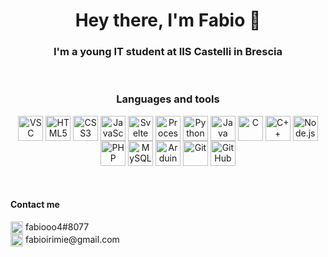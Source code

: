 <h1 align='center'>Hey there, I'm Fabio 👋</h1>
<h3 align='center'>I'm a young IT student at IIS Castelli in Brescia</h3>
<br>

<h3 align='center'>Languages and tools</h3>

<div align='center'>
  <img align="center" alt="VSC" width="40px" src="https://cdn.jsdelivr.net/gh/devicons/devicon/icons/vscode/vscode-original.svg" />

  <img align="center" alt="HTML5" width="40px" src="https://cdn.jsdelivr.net/gh/devicons/devicon/icons/html5/html5-original.svg" />

  <img align="center" alt="CSS3" width="40px" src="https://cdn.jsdelivr.net/gh/devicons/devicon/icons/css3/css3-original.svg" />

  <img align="center" alt="JavaScript" width="40px" src="https://cdn.jsdelivr.net/gh/devicons/devicon/icons/javascript/javascript-original.svg" />
  
  <img align="center" alt="Svelte" width="40px" src="https://cdn.jsdelivr.net/gh/devicons/devicon/icons/svelte/svelte-original.svg" />

  <img align="center" alt="Processing" width="40px" src="https://cdn.jsdelivr.net/gh/devicons/devicon/icons/processing/processing-original.svg" />

  <img align="center" alt="Python" width="40px" src="https://cdn.jsdelivr.net/gh/devicons/devicon/icons/python/python-original.svg" />

  <img align="center" alt="Java" width="40px" src="https://cdn.jsdelivr.net/gh/devicons/devicon/icons/java/java-original.svg" />

  <img align="center" alt="C" width="40px" src="https://cdn.jsdelivr.net/gh/devicons/devicon/icons/c/c-original.svg" />

  <img align="center" alt="C++" width="40px" src="https://cdn.jsdelivr.net/gh/devicons/devicon/icons/cplusplus/cplusplus-original.svg" />

  <img align="center" alt="Node.js" width="40px" src="https://cdn.jsdelivr.net/gh/devicons/devicon/icons/nodejs/nodejs-original.svg" />

  <img align="center" alt="PHP" width="40px" src="https://cdn.jsdelivr.net/gh/devicons/devicon/icons/php/php-plain.svg" />

  <img align="center" alt="MySQL" width="40px" src="https://cdn.jsdelivr.net/gh/devicons/devicon/icons/mysql/mysql-original.svg" />

  <img align="center" alt="Arduino" width="40px" src="https://cdn.jsdelivr.net/gh/devicons/devicon/icons/arduino/arduino-original.svg" /> 

  <img align="center" alt="Git" width="40px" src="https://cdn.jsdelivr.net/gh/devicons/devicon/icons/git/git-original.svg" />

  <img align="center" alt="GitHub" width="40px" src="https://user-images.githubusercontent.com/3369400/139447912-e0f43f33-6d9f-45f8-be46-2df5bbc91289.png" />
</div>

<br>
<br>
<h4 align='left'>Contact me</h4>
<div>
  <div align='justify'>
    <img align='center' width="20px" src="https://cdn.jsdelivr.net/npm/simple-icons@v8/icons/discord.svg" />  fabiooo4#8077
  </div>

  <div align='justify'>
    <img align='center' width="20px" src="https://cdn.jsdelivr.net/npm/simple-icons@v8/icons/gmail.svg" />  fabioirimie@gmail.com
  </div>
</div>